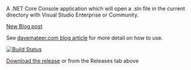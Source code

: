 A .NET Core Console application which will open a .sln file in the current directory with Visual Studio Enterprise or Community.

[New Blog post](https://davemateer.com/2020/04/13/NET-Core-Single-Executable-Console-Application)

See [davemateer.com blog article](https://davemateer.com/coding/2018/11/14/Open-visual-studio-from-command-line.html) for more detail on how to use.

[![Build Status](https://davemateer.visualstudio.com/OpenVSSolution/_apis/build/status/OpenVSSolution-ASP.NET%20Core-CI)](https://davemateer.visualstudio.com/OpenVSSolution/_build/latest?definitionId=3)

[Download the release](https://github.com/djhmateer/OpenVSSolution/releases) or from the Releases tab above
